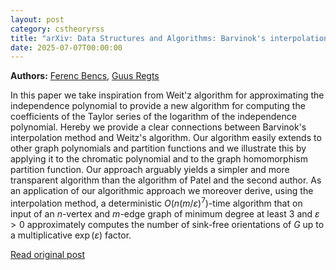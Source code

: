 ```yaml
---
layout: post
category: cstheoryrss
title: "arXiv: Data Structures and Algorithms: Barvinok's interpolation method meets Weitz's correlation decay approach"
date: 2025-07-07T00:00:00
---
```


**Authors:** [Ferenc Bencs](https://dblp.uni-trier.de/search?q=Ferenc+Bencs), [Guus Regts](https://dblp.uni-trier.de/search?q=Guus+Regts)

In this paper we take inspiration from Weit'z algorithm for approximating the
independence polynomial to provide a new algorithm for computing the
coefficients of the Taylor series of the logarithm of the independence
polynomial. Hereby we provide a clear connections between Barvinok's
interpolation method and Weitz's algorithm. Our algorithm easily extends to
other graph polynomials and partition functions and we illustrate this by
applying it to the chromatic polynomial and to the graph homomorphism partition
function. Our approach arguably yields a simpler and more transparent algorithm
than the algorithm of Patel and the second author.
As an application of our algorithmic approach we moreover derive, using the
interpolation method, a deterministic $O(n(m/\varepsilon)^{7})$-time algorithm
that on input of an $n$-vertex and $m$-edge graph of minimum degree at least
$3$ and $\varepsilon>0$ approximately computes the number of sink-free
orientations of $G$ up to a multiplicative $\exp(\varepsilon)$ factor.

[Read original post](http://arxiv.org/abs/2507.03135v1)
